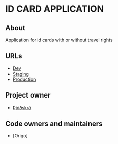 # ID CARD APPLICATION

## About

Application for id cards with or without travel rights

## URLs

- [Dev](https://beta.dev01.devland.is/umsoknir/nafnskirteini)
- [Staging]()
- [Production](https://island.is/umsoknir/nafnskirteini)

## Project owner

- [Þjóðskrá](http://www.skra.is)

## Code owners and maintainers

- [Origo]
